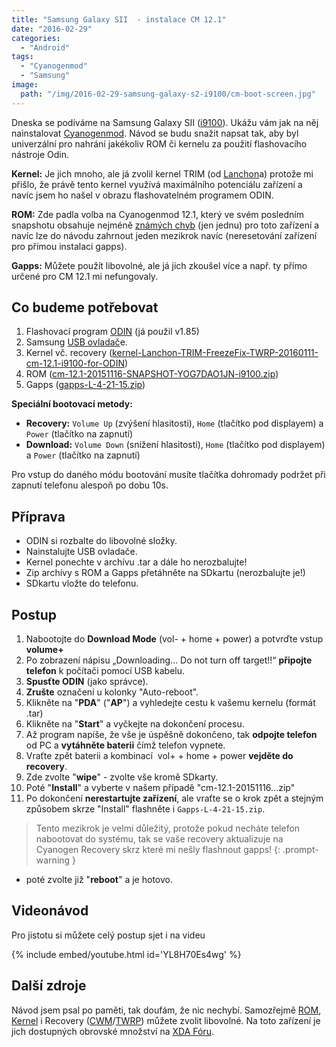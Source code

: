 ```yaml
---
title: "Samsung Galaxy SII  - instalace CM 12.1"
date: "2016-02-29"
categories: 
  - "Android"
tags: 
  - "Cyanogenmod"
  - "Samsung"
image:
  path: "/img/2016-02-29-samsung-galaxy-s2-i9100/cm-boot-screen.jpg"
---
```


Dneska se podíváme na Samsung Galaxy SII ([i9100](https://www.samsung.com/cz/support/model/GT-I9100LKAXEZ)). Ukážu vám jak na něj nainstalovat [Cyanogenmod](https://www.cyanogenmod.org/). Návod se budu snažit napsat tak, aby byl univerzální pro nahrání jakékoliv ROM či kernelu za použití flashovacího nástroje Odin.

**Kernel:** Je jich mnoho, ale já zvolil kernel TRIM (od [Lanchon](https://www.androidfilehost.com/?w=profile&uid=23578570567714207)a) protože mi přišlo, že právě tento kernel využívá maximálního potenciálu zařízení a navíc jsem ho našel v obrazu flashovatelném programem ODIN.

**ROM:** Zde padla volba na Cyanogenmod 12.1, který ve svém posledním snapshotu obsahuje nejméně [známých chyb](https://wiki.cyanogenmod.org/w/Known_Issues_page_for_i9100#CyanogenMod_12.1) (jen jednu) pro toto zařízení a navíc lze do návodu zahrnout jeden mezikrok navíc (neresetování zařízení pro přímou instalaci gapps).

**Gapps:** Můžete použít libovolné, ale já jich zkoušel více a např. ty přímo určené pro CM 12.1 mi nefungovaly.

## Co budeme potřebovat

1. Flashovací program [ODIN](https://drive.google.com/open?id=0B3aDgwyDZ8Obdy1KUUJNdlhjejg) (já použil v1.85)
2. Samsung [USB ovladač](https://androidhost.org/XIVsA)e.
3. Kernel vč. recovery ([kernel-Lanchon-TRIM-FreezeFix-TWRP-20160111-cm-12.1-i9100-for-ODIN](https://drive.google.com/open?id=0B3aDgwyDZ8Oba2tVQ2t5QkpOSEE))
4. ROM ([cm-12.1-20151116-SNAPSHOT-YOG7DAO1JN-i9100.zip](https://download.cyanogenmod.org/get/jenkins/135113/cm-12.1-20151116-SNAPSHOT-YOG7DAO1JN-i9100.zip))
5. Gapps ([gapps-L-4-21-15.zip](https://downloadandroidrom.com/file/gapps/5.1/gapps-L-4-21-15.zip))

**Speciální bootovací metody:**

- **Recovery:** `Volume Up` (zvýšení hlasitosti), `Home` (tlačítko pod displayem) a `Power` (tlačítko na zapnutí)
- **Download:** `Volume Down` (snížení hlasitosti), `Home` (tlačítko pod displayem) a `Power` (tlačítko na zapnutí)

Pro vstup do daného módu bootování musíte tlačítka dohromady podržet při zapnutí telefonu alespoň po dobu 10s.

## Příprava

- ODIN si rozbalte do libovolné složky.
- Nainstalujte USB ovladače.
- Kernel ponechte v archívu .tar a dále ho nerozbalujte!
- Zip archívy s ROM a Gapps přetáhněte na SDkartu (nerozbalujte je!)
- SDkartu vložte do telefonu.

## Postup

1. Nabootojte do **Download Mode** (vol- + home + power) a potvrďte vstup **volume+**
2. Po zobrazení nápisu „Downloading… Do not turn off target!!“ **připojte telefon** k počítači pomocí USB kabelu.
3. **Spusťte ODIN** (jako správce).
4. **Zrušte** označení u kolonky "Auto-reboot".
5. Klikněte na "**PDA**" ("**AP**") a vyhledejte cestu k vašemu kernelu (formát .tar)
6. Klikněte na "**Start**" a vyčkejte na dokončení procesu.
7. Až program napíše, že vše je úspěšně dokončeno, tak **odpojte telefon** od PC a **vytáhněte baterii** čímž telefon vypnete.
8. Vraťte zpět baterii a kombinací  vol+ + home + power **vejděte do recovery**.
9. Zde zvolte "**wipe**" - zvolte vše kromě SDkarty.
10. Poté "**Install**" a vyberte v našem případě "cm-12.1-20151116...zip"
11. Po dokončení **nerestartujte zařízení**, ale vraťte se o krok zpět a stejným způsobem skrze "Install" flashněte i `Gapps-L-4-21-15.zip`.

> Tento mezikrok je velmi důležitý, protože pokud necháte telefon nabootovat do systému, tak se vaše recovery aktualizuje na Cyanogen Recovery skrz které mi nešly flashnout gapps!
{: .prompt-warning }

- poté zvolte již "**reboot**" a je hotovo.

## Videonávod

Pro jistotu si můžete celý postup sjet i na videu

{% include embed/youtube.html id='YL8H70Es4wg' %}

## Další zdroje

Návod jsem psal po paměti, tak doufám, že nic nechybí. Samozřejmě [ROM](https://forum.xda-developers.com/galaxy-s2/orig-development/13-05-14-index-roms-t1531244), [Kernel](https://forum.xda-developers.com/galaxy-s2/development-derivatives/convert-kernel-zip-to-tar-t2994381#4) i Recovery ([CWM](https://forum.xda-developers.com/showthread.php?t=2015369)/[TWRP](https://forum.xda-developers.com/showthread.php?t=1622917)) můžete zvolit libovolné. Na toto zařízení je jich dostupných obrovské množství na [XDA Fóru](https://forum.xda-developers.com/galaxy-s2).
